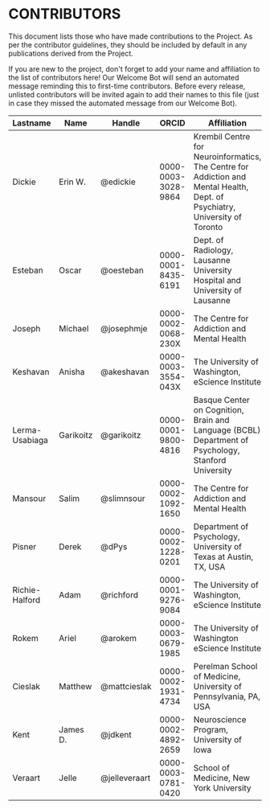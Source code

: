 # CONTRIBUTORS

This document lists those who have made contributions to the Project.
As per the contributor guidelines, they should be included by default in any publications derived from the Project.

If you are new to the project, don't forget to add your name and affiliation to the list of contributors here! Our Welcome Bot will send an automated message reminding this to first-time contributors.
Before every release, unlisted contributors will be invited again to add their names to this file (just in case they missed the automated message from our Welcome Bot).

| **Lastname** | **Name** | **Handle** | **ORCID** | **Affiliation** |
| --- | --- | --- | --- | --- |
| Dickie | Erin W. | @edickie | 0000-0003-3028-9864 | Krembil Centre for Neuroinformatics, The Centre for Addiction and Mental Health, Dept. of Psychiatry, University of Toronto |
| Esteban | Oscar | @oesteban | 0000-0001-8435-6191 | Dept. of Radiology, Lausanne University Hospital and University of Lausanne |
| Joseph | Michael | @josephmje | 0000-0002-0068-230X | The Centre for Addiction and Mental Health |
| Keshavan | Anisha | @akeshavan | 0000-0003-3554-043X | The University of Washington, eScience Institute |
| Lerma-Usabiaga | Garikoitz | @garikoitz | 0000-0001-9800-4816 | Basque Center on Cognition, Brain and Language (BCBL)<br />Department of Psychology, Stanford University |
| Mansour | Salim | @slimnsour | 0000-0002-1092-1650 | The Centre for Addiction and Mental Health |
| Pisner | Derek | @dPys | 0000-0002-1228-0201 | Department of Psychology, University of Texas at Austin, TX, USA |
| Richie-Halford | Adam | @richford | 0000-0001-9276-9084 | The University of Washington, eScience Institute |
| Rokem | Ariel | @arokem | 0000-0003-0679-1985 | The University of Washington eScience Institute |
| Cieslak | Matthew | @mattcieslak | 0000-0002-1931-4734 | Perelman School of Medicine, University of Pennsylvania, PA, USA |
| Kent | James D. | @jdkent | 0000-0002-4892-2659 | Neuroscience Program, University of Iowa |
| Veraart | Jelle | @jelleveraart | 0000-0003-0781-0420 | School of Medicine, New York University |
